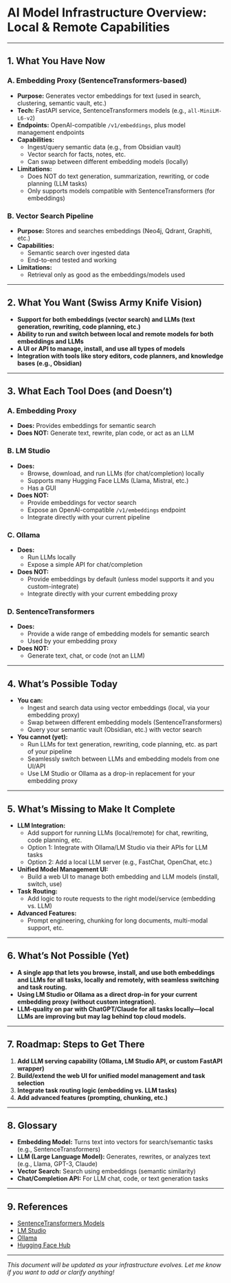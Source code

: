 # AI Model Infrastructure Overview: Local & Remote Capabilities

---

## 1. What You Have Now

### **A. Embedding Proxy (SentenceTransformers-based)**
- **Purpose:** Generates vector embeddings for text (used in search, clustering, semantic vault, etc.)
- **Tech:** FastAPI service, SentenceTransformers models (e.g., `all-MiniLM-L6-v2`)
- **Endpoints:** OpenAI-compatible `/v1/embeddings`, plus model management endpoints
- **Capabilities:**
  - Ingest/query semantic data (e.g., from Obsidian vault)
  - Vector search for facts, notes, etc.
  - Can swap between different embedding models (locally)
- **Limitations:**
  - Does NOT do text generation, summarization, rewriting, or code planning (LLM tasks)
  - Only supports models compatible with SentenceTransformers (for embeddings)

### **B. Vector Search Pipeline**
- **Purpose:** Stores and searches embeddings (Neo4j, Qdrant, Graphiti, etc.)
- **Capabilities:**
  - Semantic search over ingested data
  - End-to-end tested and working
- **Limitations:**
  - Retrieval only as good as the embeddings/models used

---

## 2. What You Want (Swiss Army Knife Vision)

- **Support for both embeddings (vector search) and LLMs (text generation, rewriting, code planning, etc.)**
- **Ability to run and switch between local and remote models for both embeddings and LLMs**
- **A UI or API to manage, install, and use all types of models**
- **Integration with tools like story editors, code planners, and knowledge bases (e.g., Obsidian)**

---

## 3. What Each Tool Does (and Doesn’t)

### **A. Embedding Proxy**
- **Does:** Provides embeddings for semantic search
- **Does NOT:** Generate text, rewrite, plan code, or act as an LLM

### **B. LM Studio**
- **Does:**
  - Browse, download, and run LLMs (for chat/completion) locally
  - Supports many Hugging Face LLMs (Llama, Mistral, etc.)
  - Has a GUI
- **Does NOT:**
  - Provide embeddings for vector search
  - Expose an OpenAI-compatible `/v1/embeddings` endpoint
  - Integrate directly with your current pipeline

### **C. Ollama**
- **Does:**
  - Run LLMs locally
  - Expose a simple API for chat/completion
- **Does NOT:**
  - Provide embeddings by default (unless model supports it and you custom-integrate)
  - Integrate directly with your current embedding proxy

### **D. SentenceTransformers**
- **Does:**
  - Provide a wide range of embedding models for semantic search
  - Used by your embedding proxy
- **Does NOT:**
  - Generate text, chat, or code (not an LLM)

---

## 4. What’s Possible Today

- **You can:**
  - Ingest and search data using vector embeddings (local, via your embedding proxy)
  - Swap between different embedding models (SentenceTransformers)
  - Query your semantic vault (Obsidian, etc.) with vector search
- **You cannot (yet):**
  - Run LLMs for text generation, rewriting, code planning, etc. as part of your pipeline
  - Seamlessly switch between LLMs and embedding models from one UI/API
  - Use LM Studio or Ollama as a drop-in replacement for your embedding proxy

---

## 5. What’s Missing to Make It Complete

- **LLM Integration:**
  - Add support for running LLMs (local/remote) for chat, rewriting, code planning, etc.
  - Option 1: Integrate with Ollama/LM Studio via their APIs for LLM tasks
  - Option 2: Add a local LLM server (e.g., FastChat, OpenChat, etc.)
- **Unified Model Management UI:**
  - Build a web UI to manage both embedding and LLM models (install, switch, use)
- **Task Routing:**
  - Add logic to route requests to the right model/service (embedding vs. LLM)
- **Advanced Features:**
  - Prompt engineering, chunking for long documents, multi-modal support, etc.

---

## 6. What’s Not Possible (Yet)

- **A single app that lets you browse, install, and use both embeddings and LLMs for all tasks, locally and remotely, with seamless switching and task routing.**
- **Using LM Studio or Ollama as a direct drop-in for your current embedding proxy (without custom integration).**
- **LLM-quality on par with ChatGPT/Claude for all tasks locally—local LLMs are improving but may lag behind top cloud models.**

---

## 7. Roadmap: Steps to Get There

1. **Add LLM serving capability (Ollama, LM Studio API, or custom FastAPI wrapper)**
2. **Build/extend the web UI for unified model management and task selection**
3. **Integrate task routing logic (embedding vs. LLM tasks)**
4. **Add advanced features (prompting, chunking, etc.)**

---

## 8. Glossary

- **Embedding Model:** Turns text into vectors for search/semantic tasks (e.g., SentenceTransformers)
- **LLM (Large Language Model):** Generates, rewrites, or analyzes text (e.g., Llama, GPT-3, Claude)
- **Vector Search:** Search using embeddings (semantic similarity)
- **Chat/Completion API:** For LLM chat, code, or text generation tasks

---

## 9. References
- [SentenceTransformers Models](https://huggingface.co/models?library=sentence-transformers)
- [LM Studio](https://lmstudio.ai/)
- [Ollama](https://ollama.com/)
- [Hugging Face Hub](https://huggingface.co/models)

---

*This document will be updated as your infrastructure evolves. Let me know if you want to add or clarify anything!*
